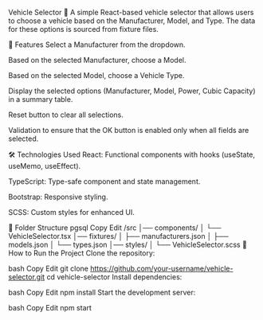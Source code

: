 Vehicle Selector 🚗
A simple React-based vehicle selector that allows users to choose a vehicle based on the Manufacturer, Model, and Type. The data for these options is sourced from fixture files.

🔧 Features
Select a Manufacturer from the dropdown.

Based on the selected Manufacturer, choose a Model.

Based on the selected Model, choose a Vehicle Type.

Display the selected options (Manufacturer, Model, Power, Cubic Capacity) in a summary table.

Reset button to clear all selections.

Validation to ensure that the OK button is enabled only when all fields are selected.

🛠️ Technologies Used
React: Functional components with hooks (useState, useMemo, useEffect).

TypeScript: Type-safe component and state management.

Bootstrap: Responsive styling.

SCSS: Custom styles for enhanced UI.

📁 Folder Structure
pgsql
Copy
Edit
/src
│── components/
│   └── VehicleSelector.tsx
│── fixtures/
│   ├── manufacturers.json
│   ├── models.json
│   └── types.json
│── styles/
│   └── VehicleSelector.scss
🚀 How to Run the Project
Clone the repository:

bash
Copy
Edit
git clone https://github.com/your-username/vehicle-selector.git
cd vehicle-selector
Install dependencies:

bash
Copy
Edit
npm install
Start the development server:

bash
Copy
Edit
npm start
